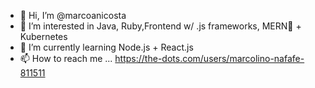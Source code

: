 - 👋 Hi, I’m @marcoanicosta
- 👀 I’m interested in Java, Ruby,Frontend w/ .js frameworks, MERN🔗 + Kubernetes
- 🌳 I’m currently learning Node.js + React.js
- 📫 How to reach me ... https://the-dots.com/users/marcolino-nafafe-811511

<!---
marcoanicosta/marcoanicosta is a ✨ special ✨ repository because its `README.md` (this file) appears on your GitHub profile.
You can click the Preview link to take a look at your changes.
--->
